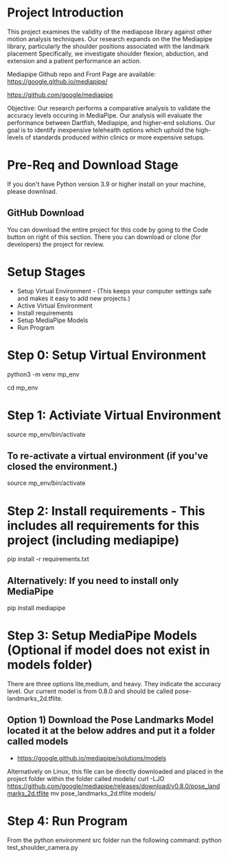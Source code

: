 # Project Introduction
This project examines the validity of the mediapose library against other motion analysis techniques.
Our research expands on the the Mediapipe library, particularly the shoulder positions associated with the landmark placement
Specifically, we investigate shoulder flexion, abduction, and extension and a patient performance an action.

Mediapipe Github repo and Front Page are available:
https://google.github.io/mediapipe/

https://github.com/google/mediapipe

Objective:
Our research performs a comparative analysis to validate the accuracy levels occuring in MediaPipe. Our analysis will evaluate the performance between Dartfish, Mediapipe, and higher-end solutions. Our goal is to identify inexpensive telehealth options which uphold the high-levels of standards produced within clinics or more expensive setups.

# Pre-Req and Download Stage 
  If you don't have Python version 3.9 or higher install on your machine, please download.
  
  ## GitHub Download
  You can download the entire project for this code by going to the Code button on right of this section.
  There you can download or clone (for developers) the project for review.
  

# Setup Stages
 * Setup Virtual Environment - (This keeps your computer settings safe and makes it easy to add new projects.) 
 * Active Virtual Environment
 * Install requirements
 * Setup MediaPipe Models
 * Run Program

# Step 0: Setup Virtual Environment 
 python3 -m venv mp_env
 
 cd mp_env
 
# Step 1: Activiate Virtual Environment
 source mp_env/bin/activate

## To re-activate a virtual environment (if you've closed the environment.)
source mp_env/bin/activate

# Step 2: Install requirements - This includes all requirements for this project (including mediapipe)
pip install -r requirements.txt

## Alternatively: If you need to install only MediaPipe
pip install mediapipe

# Step 3: Setup MediaPipe Models (Optional if model does not exist in models folder)
There are three options lite,medium, and heavy. They indicate the accuracy level. 
Our current model is from 0.8.0 and should be called pose-landmarks_2d.tflite.


## Option 1) Download the Pose Landmarks Model located it at the below addres and put it a folder called models

* https://google.github.io/mediapipe/solutions/models 

Alternatively on Linux, this file can be directly downloaded and placed in the project folder within the folder called models/
curl -LJO https://github.com/google/mediapipe/releases/download/v0.8.0/pose_landmarks_2d.tflite
mv pose_landmarks_2d.tflite models/

# Step 4: Run Program
From the python environment src folder run the following command:
python test_shoulder_camera.py


